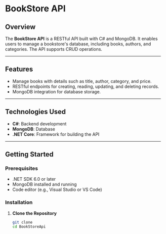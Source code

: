 # **BookStore API**

## **Overview**
The **BookStore API** is a RESTful API built with C# and MongoDB. It enables users to manage a bookstore's database, including books, authors, and categories. The API supports CRUD operations.

---

## **Features**
- Manage books with details such as title, author, category, and price.
- RESTful endpoints for creating, reading, updating, and deleting records.
- MongoDB integration for database storage.

---

## **Technologies Used**
- **C#**: Backend development
- **MongoDB**: Database
- **.NET Core**: Framework for building the API

---

## **Getting Started**

### **Prerequisites**
- .NET SDK 6.0 or later
- MongoDB installed and running
- Code editor (e.g., Visual Studio or VS Code)

### **Installation**

1. **Clone the Repository**
   ```bash
   git clone 
   cd BookStoreApi

